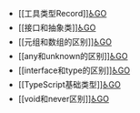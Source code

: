 - [[工具类型Record]][♿GO](./工具类型Record.md)
- [[接口和抽象类]][♿GO](./接口和抽象类.md)
- [[元组和数组的区别]][♿GO](./元组和数组的区别.md)
- [[any和unknown的区别]][♿GO](./any和unknown的区别.md)
- [[interface和type的区别]][♿GO](./interface和type的区别.md)
- [[TypeScript基础类型]][♿GO](./TypeScript基础类型.md)
- [[void和never区别]][♿GO](./void和never区别.md)
